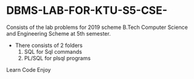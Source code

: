 # DBMS-LAB-FOR-KTU-S5-CSE-
Consists of the lab problems for 2019 scheme B.Tech Computer Science and Engineering Scheme at 5th semester.

- There consists of 2 folders
  1. SQL for Sql commands
  2. PL/SQL for plsql programs 
  
Learn Code Enjoy
